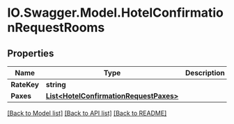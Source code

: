 # IO.Swagger.Model.HotelConfirmationRequestRooms
## Properties

Name | Type | Description | Notes
------------ | ------------- | ------------- | -------------
**RateKey** | **string** |  | [optional] 
**Paxes** | [**List&lt;HotelConfirmationRequestPaxes&gt;**](HotelConfirmationRequestPaxes.md) |  | [optional] 

[[Back to Model list]](../README.md#documentation-for-models) [[Back to API list]](../README.md#documentation-for-api-endpoints) [[Back to README]](../README.md)


